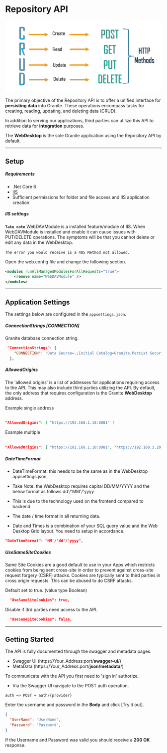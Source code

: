 ﻿# Repository API
![Local Image](./crud.png)

The primary objective of the Repository API is to offer a unified interface for **persisting data** into Granite. These operations encompass tasks for creating, reading, updating, and deleting data (CRUD).

In addition to serving our applications, third parties can utilize this API to retrieve data for **integration** purposes.

The **WebDesktop** is the sole Granite application using the Repository API by default.

---
## Setup

##### Requirements

- .Net Core 6
- [IIS](../iis/getting-started.md)
- Sufficient permissions for folder and file access and IIS application creation
  
##### IIS settings

**`Take note`**
WebDAVModule is a installed feature/module of IIS.
When WebDAVModule is installed and enable it can cause issues with PUT/DELETE operations.
The symptoms will be that you cannot delete or edit any data in the WebDesktop.

`The error you would receive is a 405 Method not allowed.`

Open the web.config file and change the following section.
```xml
<modules runAllManagedModulesForAllRequests="true">
    <remove name="WebDAVModule" />
</modules>
```
---

## Application Settings

The settings below are configured in the `appsettings.json`.

##### ConnectionStrings [CONNECTION]

Granite database connection string.

``` json
 "ConnectionStrings": {
    "CONNECTION": "Data Source=.;Initial Catalog=Granite;Persist Security Info=True;User ID=Granite"
  },
```

##### AllowedOrigins

The 'allowed origins' is a list of addresses for applications requiring access to the API. 
This may also include third parties utilizing the API. 
By default, the only address that requires configuration is the Granite **WebDesktop** address.

Example single address
```json

"AllowedOrigins": [ "https://192.168.1.10:8081" ]
```
Example multiple
```json

"AllowedOrigins": [ "https://192.168.1.10:8081", "https://192.168.1.20:3009" ],
```

##### DateTimeFormat

- DateTimeFormat: this needs to be the same as in the WebDesktop appsettings.json, 
- Take Note: the WebDesktop requires capital DD/MM/YYYY and the below format as follows dd'/'MM'/'yyyy
- This is due to the technology used on the frontend compared to backend

- The date / time format in all returning data.
- Date and Times is a combination of your SQL query value and the Web Desktop Grid layout. You need to setup in accordance.

```json
"DateTimeFormat": "MM'/'dd'/'yyyy",
```

##### UseSameSiteCookies

Same Site Cookies are a good default to use in your Apps which restricts cookies from being sent cross-site in order to prevent against cross-site request forgery (CSRF) attacks.
Cookies are typically sent to third parties in cross origin requests. This can be abused to do CSRF attacks.

Default set to true. (value type Boolean)
```json
  "UseSameSiteCookies": true,
```
Disable if 3rd parties need access to the API. 
```json
  "UseSameSiteCookies": false,
```

---

## Getting Started

The API is fully documented through the swagger and metadata pages.

- Swagger UI (https://Your_Address:port/**swagger-ui**/)
- MetaData (https://Your_Address:port/**json/metadata**/)

To communicate with the API you first need to 'sign in' authorize.

- Via the Swagger UI navigate to the POST auth operation.

```
auth => POST = auth/{provider} 
```
Enter the username and password in the **Body** and click [Try it out].

```json
{
  "UserName": "UserName",
  "Password": "Password",
}
```

If the Username and Password was valid you should receive a **200 OK** response.